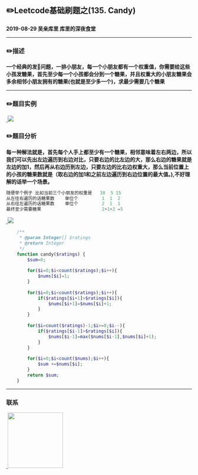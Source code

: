 ## :pencil2:Leetcode基础刷题之(135. Candy)
**2019-08-29 吴亲库里 库里的深夜食堂**
****
### :pencil2:描述
**一个经典的发🍬问题，一排小朋友，每一个小朋友都有一个权重值，你需要给这些小孩发糖果，首先至少每一个小孩都会分到一个糖果，并且权重大的小朋友糖果会多余相邻小朋友拥有的糖果(也就是至少多一个)，求最少需要几个糖果**
****
### :pencil2:题目实例
<a href="https://github.com/wuqinqiang/">
​    <img src="https://github.com/wuqinqiang/Lettcode-php/blob/master/images/135.png">
</a> 

### :pencil2:题目分析
**每一种解法就是，首先每个人手上都至少有一个糖果，相邻意味着左右两边，所以我们可以先出左边遍历到右边对比，只要右边的比左边的大，那么右边的糖果就是左边的加1，然后再从右边历到左边，只要左边的比右边权重大，那么当前位置上的小孩的糖果数就是（取右边的加1和之前左边遍历到右边位置的最大值。),不好理解的话举一个场景。**

```php
随便举个例子 比如当前三个小朋友的权重是   10  5 15
从左往右遍历的话糖果数    单位个         1  1  2
从右往左遍历的话糖果数    单位个         2  1  1
最终至少需要糖果                       2+1+2 =5
```

<a href="https://github.com/wuqinqiang/">
​    <img src="https://github.com/wuqinqiang/Lettcode-php/blob/master/images/135-2.png">
</a> 

```php
    /**
     * @param Integer[] $ratings
     * @return Integer
     */
    function candy($ratings) {
        $sum=0;
        
        for($i=0;$i<count($ratings);$i++){
            $nums[$i]=1;
        }
        
        for($i=0;$i<count($ratings);$i++){
            if($ratings[$i+1]>$ratings[$i]){
                $nums[$i+1]=$nums[$i]+1;
            }
        }
        
        for($i=count($ratings)-1;$i>=0;$i--){
            if($ratings[$i-1]>$ratings[$i]){
                $nums[$i-1]=max($nums[$i-1],$nums[$i]+1);
            }
        }
        
        for($i=0;$i<count($nums);$i++){
            $sum +=$nums[$i];
        }
        return $sum;
    }


```
****

### 联系

<a href="https://github.com/wuqinqiang/">
​    <img src="https://github.com/wuqinqiang/Lettcode-php/blob/master/qrcode_for_gh_c194f9d4cdb1_430.jpg" width="150px" height="150px">
</a> 
   
    
    
    

